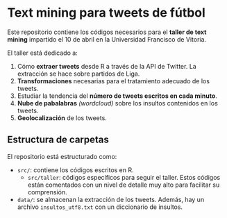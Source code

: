 # Text mining para tweets de fútbol

Este repositorio contiene los códigos necesarios para el **taller de text mining** impartido el 10 de abril en la Universidad Francisco de Vitoria.

El taller está dedicado a:

1. Cómo **extraer tweets** desde R a través de la API de Twitter. La extracción se hace sobre partidos de Liga.
2. **Transformaciones** necesarias para el tratamiento adecuado de los tweets.
3. Estudiar la tendencia del **número de tweets escritos en cada minuto**.
4. **Nube de pabalabras** *(wordcloud)* sobre los insultos contenidos en los tweets.
5. **Geolocalización** de los tweets.

## Estructura de carpetas

El repositorio está estructurado como:

- `src/`: contiene los códigos escritos en R.
    - `src/taller`: códigos específicos para seguir el taller. Estos códigos están comentados con un nivel de detalle muy alto para facilitar su comprensión.
- `data/`: se almacenan la extracción de los tweets. Además, hay un archivo `insultos_utf8.txt` con un diccionario de insultos.

